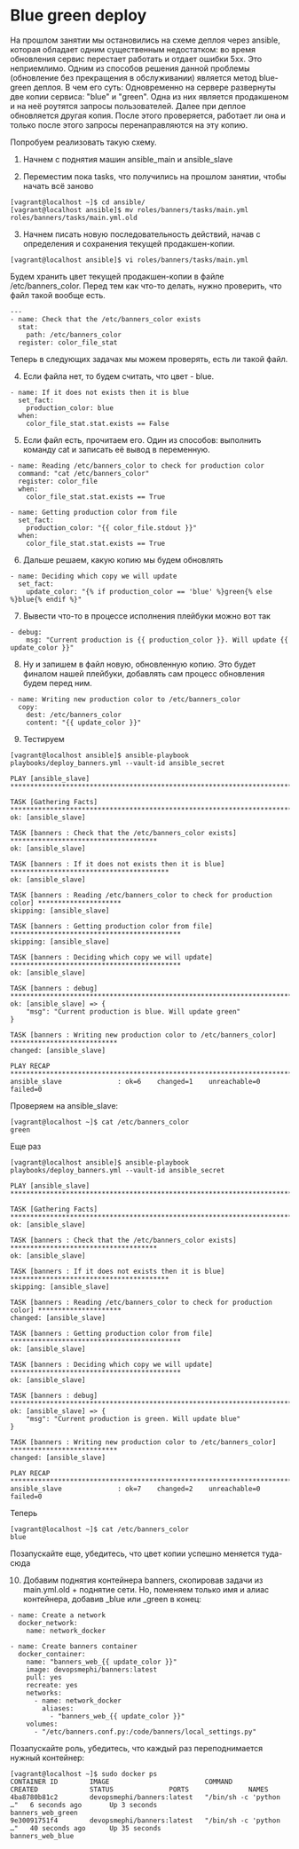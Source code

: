 # Blue green deploy

На прошлом занятии мы остановились на схеме деплоя через ansible, которая обладает одним существенным недостатком: во время обновления сервис перестает работать и отдает ошибки 5xx.
Это неприемлимо.
Одним из способов решения данной проблемы (обновление без прекращения в обслуживании) является метод blue-green деплоя.
В чем его суть:
Одновременно на сервере развернуты две копии сервиса: "blue" и "green". Одна из них является продакшеном и на неё роутятся запросы пользователей. Далее при деплое обновляется другая копия. После этого проверяется, работает ли она и только после этого запросы перенаправляются на эту копию.

Попробуем реализовать такую схему.

1. Начнем с поднятия машин ansible_main и ansible_slave

2. Переместим пока tasks, что получились на прошлом занятии, чтобы начать всё заново

```
[vagrant@localhost ~]$ cd ansible/
[vagrant@localhost ansible]$ mv roles/banners/tasks/main.yml roles/banners/tasks/main.yml.old
```

3. Начнем писать новую последовательность действий, начав с определения и сохранения текущей продакшен-копии.

```
[vagrant@localhost ansible]$ vi roles/banners/tasks/main.yml
```

Будем хранить цвет текущей продакшен-копии в файле /etc/banners_color. Перед тем как что-то делать, нужно проверить, что файл такой вообще есть.

```
---
- name: Check that the /etc/banners_color exists
  stat:
    path: /etc/banners_color
  register: color_file_stat
```
Теперь в следующих задачах мы можем проверять, есть ли такой файл.

4. Если файла нет, то будем считать, что цвет - blue.

```
- name: If it does not exists then it is blue
  set_fact:
    production_color: blue
  when:
    color_file_stat.stat.exists == False
```

5. Если файл есть, прочитаем его. Один из способов: выполнить команду cat и записать её вывод в переменную.

```
- name: Reading /etc/banners_color to check for production color
  command: "cat /etc/banners_color"
  register: color_file
  when:
    color_file_stat.stat.exists == True

- name: Getting production color from file
  set_fact:
    production_color: "{{ color_file.stdout }}"
  when:
    color_file_stat.stat.exists == True
```

6. Дальше решаем, какую копию мы будем обновлять

```
- name: Deciding which copy we will update
  set_fact:
    update_color: "{% if production_color == 'blue' %}green{% else %}blue{% endif %}"
```

7. Вывести что-то в процессе исполнения плейбуки можно вот так
```
- debug:
    msg: "Current production is {{ production_color }}. Will update {{ update_color }}"
```

8. Ну и запишем в файл новую, обновленную копию. Это будет финалом нашей плейбуки, добавлять сам процесс обновления будем перед ним.

```
- name: Writing new production color to /etc/banners_color
  copy:
    dest: /etc/banners_color
    content: "{{ update_color }}"
```

9. Тестируем

```
[vagrant@localhost ansible]$ ansible-playbook playbooks/deploy_banners.yml --vault-id ansible_secret 

PLAY [ansible_slave] **************************************************************************

TASK [Gathering Facts] ************************************************************************
ok: [ansible_slave]

TASK [banners : Check that the /etc/banners_color exists] *************************************
ok: [ansible_slave]

TASK [banners : If it does not exists then it is blue] ****************************************
ok: [ansible_slave]

TASK [banners : Reading /etc/banners_color to check for production color] *********************
skipping: [ansible_slave]

TASK [banners : Getting production color from file] *******************************************
skipping: [ansible_slave]

TASK [banners : Deciding which copy we will update] *******************************************
ok: [ansible_slave]

TASK [banners : debug] ************************************************************************
ok: [ansible_slave] => {
    "msg": "Current production is blue. Will update green"
}

TASK [banners : Writing new production color to /etc/banners_color] ***************************
changed: [ansible_slave]

PLAY RECAP ************************************************************************************
ansible_slave              : ok=6    changed=1    unreachable=0    failed=0
```

Проверяем на ansible_slave:

```
[vagrant@localhost ~]$ cat /etc/banners_color 
green
```

Еще раз

```
[vagrant@localhost ansible]$ ansible-playbook playbooks/deploy_banners.yml --vault-id ansible_secret 

PLAY [ansible_slave] **************************************************************************

TASK [Gathering Facts] ************************************************************************
ok: [ansible_slave]

TASK [banners : Check that the /etc/banners_color exists] *************************************
ok: [ansible_slave]

TASK [banners : If it does not exists then it is blue] ****************************************
skipping: [ansible_slave]

TASK [banners : Reading /etc/banners_color to check for production color] *********************
changed: [ansible_slave]

TASK [banners : Getting production color from file] *******************************************
ok: [ansible_slave]

TASK [banners : Deciding which copy we will update] *******************************************
ok: [ansible_slave]

TASK [banners : debug] ************************************************************************
ok: [ansible_slave] => {
    "msg": "Current production is green. Will update blue"
}

TASK [banners : Writing new production color to /etc/banners_color] ***************************
changed: [ansible_slave]

PLAY RECAP ************************************************************************************
ansible_slave              : ok=7    changed=2    unreachable=0    failed=0
```

Теперь
```
[vagrant@localhost ~]$ cat /etc/banners_color 
blue
```

Позапускайте еще, убедитесь, что цвет копии успешно меняется туда-сюда

10. Добавим поднятия контейнера banners, скопировав задачи из main.yml.old + поднятие сети. Но, поменяем только имя и алиас контейнера, добавив _blue или _green в конец:

```
- name: Create a network
  docker_network:
    name: network_docker

- name: Create banners container
  docker_container:
    name: "banners_web_{{ update_color }}"
    image: devopsmephi/banners:latest
    pull: yes
    recreate: yes
    networks:
      - name: network_docker
        aliases:
          - "banners_web_{{ update_color }}"
    volumes:
      - "/etc/banners.conf.py:/code/banners/local_settings.py"
```

Позапускайте роль, убедитесь, что каждый раз переподнимается нужный контейнер:

```
[vagrant@localhost ~]$ sudo docker ps
CONTAINER ID        IMAGE                        COMMAND                  CREATED             STATUS              PORTS               NAMES
4ba8780b81c2        devopsmephi/banners:latest   "/bin/sh -c 'python …"   6 seconds ago       Up 3 seconds                            banners_web_green
9e30091751f4        devopsmephi/banners:latest   "/bin/sh -c 'python …"   40 seconds ago      Up 35 seconds                           banners_web_blue
```
